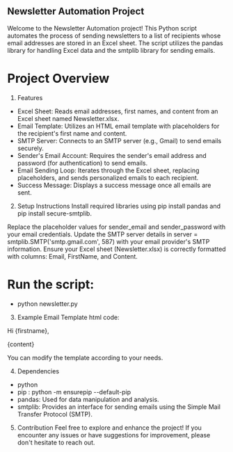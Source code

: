 ## Newsletter Automation Project
Welcome to the Newsletter Automation project! This Python script automates the process of sending newsletters to a list of recipients whose email addresses are stored in an Excel sheet. The script utilizes the pandas library for handling Excel data and the smtplib library for sending emails.

# Project Overview
1. Features
- Excel Sheet: Reads email addresses, first names, and content from an Excel sheet named Newsletter.xlsx.
- Email Template: Utilizes an HTML email template with placeholders for the recipient's first name and content.
- SMTP Server: Connects to an SMTP server (e.g., Gmail) to send emails securely.
- Sender's Email Account: Requires the sender's email address and password (for authentication) to send emails.
- Email Sending Loop: Iterates through the Excel sheet, replacing placeholders, and sends personalized emails to each recipient.
- Success Message: Displays a success message once all emails are sent.

2. Setup Instructions
Install required libraries using pip install pandas and pip install secure-smtplib.

Replace the placeholder values for sender_email and sender_password with your email credentials.
Update the SMTP server details in server = smtplib.SMTP('smtp.gmail.com', 587) with your email provider's SMTP information.
Ensure your Excel sheet (Newsletter.xlsx) is correctly formatted with columns: Email, FirstName, and Content.

# Run the script: 
- python newsletter.py

3. Example Email Template
html code:
<html>
  <head></head>
  <body>
    <p>Hi {firstname},</p>
    <p>{content}</p>
  </body>
</html>
You can modify the template according to your needs.

4. Dependencies
- python
- pip : python -m ensurepip --default-pip
- pandas: Used for data manipulation and analysis.
- smtplib: Provides an interface for sending emails using the Simple Mail Transfer Protocol (SMTP).

5. Contribution
Feel free to explore and enhance the project! If you encounter any issues or have suggestions for improvement, please don't hesitate to reach out.